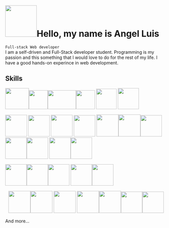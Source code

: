 
# <img src="https://res.cloudinary.com/dqaerysgb/image/upload/v1658247594/Personal%20/Angel_NON-bg_mgyvrs.png" height="100" width="100"/>Hello, my name is Angel Luis

`Full-stack Web developer` <br/>
I am a self-driven and Full-Stack developer student. Programming is my passion and this something that I would love to do for the rest of my life. I have a good hands-on experince in web development.

## Skills
 <img src="https://res.cloudinary.com/dqaerysgb/image/upload/v1657897495/Github/html-bg-transparent_nx6juu.png" height="67"  width="75"/><img src="https://res.cloudinary.com/dqaerysgb/image/upload/v1657897495/Github/css-bg-transparent_i7az5a.png" height="60" /><img src="https://res.cloudinary.com/dqaerysgb/image/upload/v1657897416/Github/bem_ptxx6c.jpg" height="60"  width="90" /><img src="https://res.cloudinary.com/dqaerysgb/image/upload/v1657897474/Github/sass-bg-transparent_bd5ezn.svg" height="60"  /> <img src="https://res.cloudinary.com/dqaerysgb/image/upload/v1657897474/Github/tailwinds_cabddm.jpg" height="65" /> <img src="https://res.cloudinary.com/dqaerysgb/image/upload/v1657897474/Github/bootstrap-stack_tglhlg.png" height="67" />         
 <p>
<img src="https://res.cloudinary.com/dqaerysgb/image/upload/v1657897640/Github/js-ts_ykdafn.png" height="69" /> <img src="https://res.cloudinary.com/dqaerysgb/image/upload/v1658341793/Github/react_vrqhgo.png" height="68"/>
  <img src="https://res.cloudinary.com/dqaerysgb/image/upload/v1658342089/Github/1_htbUdWgFQ3a94PMEvBr_hQ_gmbcia.png" height="69" />
 <img src="https://res.cloudinary.com/dqaerysgb/image/upload/v1658341547/Github/react_native_vs_native_apps_kJeZgPh.npg_az8omn.webp" height="68"/>
 <img src="https://res.cloudinary.com/dqaerysgb/image/upload/v1657895055/Github/node_km0hip.jpg" height="70" /><img src="https://res.cloudinary.com/dqaerysgb/image/upload/v1658306815/Github/sqlite_q6lsdh.png" height="70" /><img src="https://res.cloudinary.com/dqaerysgb/image/upload/v1657897571/Github/mySQL_dik2fz.jpg" height="68" /><img src="https://res.cloudinary.com/dqaerysgb/image/upload/v1657897537/Github/postgre-1_xh7evj.jpg" height="68" /><img src="https://res.cloudinary.com/dqaerysgb/image/upload/v1659337697/Github/firebase_fxtnjd.png" height="68" />
 <img src="https://res.cloudinary.com/dqaerysgb/image/upload/v1659337711/Github/supabase_go8yn2.svg" height="68" /><img src="https://res.cloudinary.com/dqaerysgb/image/upload/v1658307214/Github/116-1166936_sanity-io-logo-png-transparent-png_lqu3iv.png" height="68" />
  </p>
  <p>
  <img src="https://res.cloudinary.com/dqaerysgb/image/upload/v1658331404/Github/git_agftxt.png" height="68" /><img src="https://res.cloudinary.com/dqaerysgb/image/upload/v1658331561/Github/unnamed_aaloqs.png" height="68" /><img src="https://res.cloudinary.com/dqaerysgb/image/upload/v1658331885/Github/gitlab_fxu0vi.png" height="68" />
  <img src="https://res.cloudinary.com/dqaerysgb/image/upload/v1658332113/Github/ku2frmtvjxqry4l6fohf_dttpaj.webp" height="68" /><img src="https://res.cloudinary.com/dqaerysgb/image/upload/v1658332253/Github/GitHub-Desktop-arm64-logo-icon_beiyj0.jpg" height="68" />
  </p>
                     
  <p align="right">
  <img src="https://res.cloudinary.com/dqaerysgb/image/upload/v1657897517/Github/mern_gvd1xa.png" height="70" /><img src="https://res.cloudinary.com/dqaerysgb/image/upload/v1657897518/Github/pern_ywy7qi.png" height="70" />
<img src="https://res.cloudinary.com/dqaerysgb/image/upload/v1657897416/Github/react-native_zqgrpt.jpg" height="70" />
<img src="https://res.cloudinary.com/dqaerysgb/image/upload/v1657897337/Github/docker_or6cn2.png" height="70" /><img src="https://res.cloudinary.com/dqaerysgb/image/upload/v1657897329/Github/Amazon-Web-Services-1_yfdo7t.png" height="70" /><img src="https://res.cloudinary.com/dqaerysgb/image/upload/v1659679519/Github/aws-amplify_ru3sqp.png" height="68" /><img src="https://res.cloudinary.com/dqaerysgb/image/upload/v1659959515/Github/nhost_u0p1ff.webp" height="68" />
   </p>
And more... 

